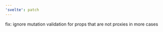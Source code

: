 ```yaml
---
'svelte': patch
---
```


fix: ignore mutation validation for props that are not proxies in more cases
